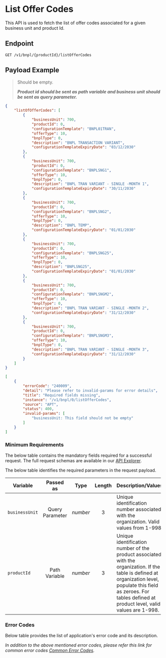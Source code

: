 # List Offer Codes

This API is used to fetch the list of offer codes associated for a given business unit and product Id.

## Endpoint

`GET /v1/bnpl/{productId}/listOfferCodes`

## Payload Example

<!--
type: tab
titles: Request, Response, Error
-->

>Should be empty.
>
>***Product id should be sent as path variable and business unit should be sent as query parameter.***

<!--
type: tab
-->

```json
{
    "listOfOfferCodes": [
        {
            "businessUnit": 700,
            "productId": 0,
            "configurationTemplate": "BNPL01TRAN",
            "offerType": 10,
            "bnplType": 0,
            "description": "BNPL TRANSACTION VARIANT",
            "configurationTemplateExpiryDate": "03/12/2030"
        },
        {
            "businessUnit": 700,
            "productId": 0,
            "configurationTemplate": "BNPLSNG1",
            "offerType": 10,
            "bnplType": 0,
            "description": "BNPL TRAN VARIANT - SINGLE -MONTH 1",
            "configurationTemplateExpiryDate": "30/11/2030"
        },
        {
            "businessUnit": 700,
            "productId": 0,
            "configurationTemplate": "BNPLSNG2",
            "offerType": 10,
            "bnplType": 0,
            "description": "BNPL TEMP",
            "configurationTemplateExpiryDate": "01/01/2030"
        },
        {
            "businessUnit": 700,
            "productId": 0,
            "configurationTemplate": "BNPLSNG25",
            "offerType": 10,
            "bnplType": 0,
            "description": "BNPLSNG25",
            "configurationTemplateExpiryDate": "01/01/2030"
        },
        {
            "businessUnit": 700,
            "productId": 0,
            "configurationTemplate": "BNPLSNGM2",
            "offerType": 10,
            "bnplType": 0,
            "description": "BNPL TRAN VARIANT - SINGLE -MONTH 2",
            "configurationTemplateExpiryDate": "31/12/2030"
        },
        {
            "businessUnit": 700,
            "productId": 0,
            "configurationTemplate": "BNPLSNGM3",
            "offerType": 10,
            "bnplType": 0,
            "description": "BNPL TRAN VARIANT - SINGLE -MONTH 3",
            "configurationTemplateExpiryDate": "31/12/2030"
        }
    ]
}
```

<!--
type: tab
-->

```json
[
    {
        "errorCode": "240009",
        "detail": "Please refer to invalid-params for error details",
        "title": "Required fields missing",
        "instance": "/v1/bnpl/0/listOfferCodes",
        "source": "APT",
        "status": 400,
        "invalid-params": [
            "businessUnit: This field should not be empty"
        ]
    }
]
```

<!-- type: tab-end -->

### Minimum Requirements

The below table contains the mandatory fields required for a successful request. The full request schemas are available in our [API Explorer](../api/?type=get&path=/v1/bnpl/{productId}/listOfferCodes).

The below table identifies the required parameters in the request payload.

| Variable | Passed as | Type | Length | Description/Values |
| -------- | :-------: | :--: | :------------: | ------------------ |
| `businessUnit` | Query Parameter | *number* | 3 | Unique identification number associated with the organization. Valid values from 1-998. |
| `productId` | Path Variable | *number* | 3 | Unique identification number of the product associated with the organization. If the table is defined at organization level, populate this field as zeroes. For tables defined at product level, valid values are 1-998. |

### Error Codes

Below table provides the list of application's error code and its description.

*In addition to the above mentioned error codes, please refer this link for common error codes [Common Error Codes](?path=docs/Common_Error_Code.md).*
